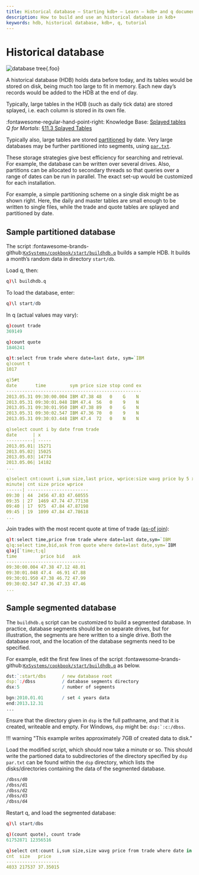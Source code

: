 ```yaml
---
title: Historical database – Starting kdb+ – Learn – kdb+ and q documentation
description: How to build and use an historical database in kdb+
keywords: hdb, historical database, kdb+, q, tutorial 
---
```

# Historical database




<style type="text/css">
    .foo {
        border: 1px solid #ccc; 
        border-radius: 10px; 
        box-shadow: 0 5px 5px 0 rgba(0,0,0,.2); 
        display: block; 
        float: right; 
        margin: 0 0 1em 3em;
        padding: 0 1em;
    }
</style>
![database tree](../../img/wstree.png){.foo}

A historical database (HDB) holds data before today, and its tables would be stored on disk, being much too large to fit in memory. Each new day’s records would be added to the HDB at the end of day.

Typically, large tables in the HDB (such as daily tick data) are stored splayed, i.e. each column is stored in its own file.

:fontawesome-regular-hand-point-right: 
Knowledge Base: [Splayed tables](../../kb/splayed-tables.md)  
_Q for Mortals_: [§11.3 Splayed Tables](/q4m3/11_IO/#113-splayed-tables)

Typically also, large tables are stored [partitioned](/q4m3/14_Introduction_to_Kdb+/#143-partitioned-tables) by date. Very large databases may be further partitioned into segments, using [`par.txt`](../../kb/partition.md).

These storage strategies give best efficiency for searching and retrieval. For example, the database can be written over several drives. Also, partitions can be allocated to secondary threads so that queries over a range of dates can be run in parallel. The exact set-up would be customized for each installation.

For example, a simple partitioning scheme on a single disk might be as shown right. Here, the daily and master tables are small enough to be written to single files, while the trade and quote tables are splayed and partitioned by date.


## Sample partitioned database

The script :fontawesome-brands-github:[`KxSystems/cookbook/start/buildhdb.q`](https://github.com/KxSystems/cookbook/blob/master/start/buildhdb.q) builds a sample HDB. 
It builds a month’s random data in directory `start/db`. 

Load q, then:

```q
q)\l buildhdb.q
```

To load the database, enter:

```q
q)\l start/db
```

In q (actual values may vary):

```q
q)count trade
369149

q)count quote
1846241

q)t:select from trade where date=last date, sym=`IBM
q)count t
1017

q)5#t
date       time         sym price size stop cond ex
---------------------------------------------------
2013.05.31 09:30:00.004 IBM 47.38 48   0    G    N
2013.05.31 09:30:01.048 IBM 47.4  56   0    9    N
2013.05.31 09:30:01.950 IBM 47.38 89   0    G    N
2013.05.31 09:30:02.547 IBM 47.36 70   0    9    N
2013.05.31 09:30:03.448 IBM 47.4  72   0    N    N

q)select count i by date from trade
date      | x
----------| -----
2013.05.01| 15271
2013.05.02| 15025
2013.05.03| 14774
2013.05.06| 14182
...

q)select cnt:count i,sum size,last price, wprice:size wavg price by 5 xbar time.minute from t
minute| cnt size price wprice
------| -----------------------
09:30 | 44  2456 47.83 47.60555
09:35 | 27  1469 47.74 47.77138
09:40 | 17  975  47.84 47.87198
09:45 | 19  1099 47.84 47.78618
...
```

Join trades with the most recent quote at time of trade ([as-of join](../../ref/aj.md)):

```q
q)t:select time,price from trade where date=last date,sym=`IBM
q)q:select time,bid,ask from quote where date=last date,sym=`IBM
q)aj[`time;t;q]
time         price bid   ask
------------------------------
09:30:00.004 47.38 47.12 48.01
09:30:01.048 47.4  46.91 47.88
09:30:01.950 47.38 46.72 47.99
09:30:02.547 47.36 47.33 47.46
...
```


## Sample segmented database

The `buildhdb.q` script can be customized to build a segmented database. 
In practice, database segments should be on separate drives, but for illustration, the segments are here written to a single drive. 
Both the database root, and the location of the database segments need to be specified.

For example, edit the first few lines of the script :fontawesome-brands-github:[`KxSystems/cookbook/start/buildhdb.q`](https://github.com/KxSystems/cookbook/blob/master/start/buildhdb.q) as below.

```q
dst:`:start/dbs      / new database root
dsp:`:/dbss          / database segments directory
dsx:5                / number of segments

bgn:2010.01.01       / set 4 years data
end:2013.12.31
...
```

Ensure that the directory given in `dsp` is the full pathname, and that it is created, writeable and empty. For Windows, `dsp` might be: ``dsp:`:c:/dbss``.

!!! warning "This example writes approximately 7GB of created data to disk."

Load the modified script, which should now take a minute or so. This should write the partioned data to subdirectories of the directory specified by `dsp`
`par.txt` can be found within the `dsp` directory, which lists the disks/directories containing the data of the segmented database.

```txt
/dbss/d0
/dbss/d1
/dbss/d2
/dbss/d3
/dbss/d4
```

Restart q, and load the segmented database:

```q
q)\l start/dbs

q)(count quote), count trade
61752871 12356516

q)select cnt:count i,sum size,size wavg price from trade where date in 2012.09.17+til 5, sym=`IBM
cnt  size   price
--------------------
4033 217537 37.35015
```

